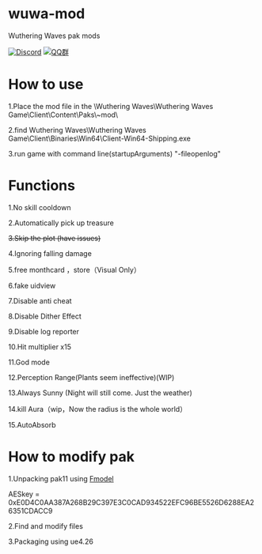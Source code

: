 # wuwa-mod
Wuthering Waves pak mods

[![Discord](https://discordapp.com/api/guilds/1079432683760930823/widget.png?style=shield)](https://discord.gg/QYu59wctHT)
[![QQ群](https://i.postimg.cc/MGqtP1P8/image.png)](https://qm.qq.com/q/FVX6QpU5qi)


# How to use
1.Place the mod file in the  \Wuthering Waves\Wuthering Waves Game\Client\Content\Paks\\~mod\

2.find Wuthering Waves\Wuthering Waves Game\Client\Binaries\Win64\Client-Win64-Shipping.exe

3.run game with command line(startupArguments) "-fileopenlog"

# Functions

1.No skill cooldown

2.Automatically pick up treasure 

~~3.Skip the plot (have issues)~~

4.Ignoring falling damage

5.free monthcard ，store（Visual Only）

6.fake uidview

7.Disable anti cheat 

8.Disable Dither Effect

9.Disable log reporter 

10.Hit multiplier x15

11.God mode

12.Perception Range(Plants seem ineffective)(WIP)

13.Always Sunny (Night will still come. Just the weather)

14.kill Aura（wip，Now the radius is the whole world）

15.AutoAbsorb

# How to modify pak

1.Unpacking pak11 using [Fmodel](https://github.com/4sval/FModel)

AESkey = 0xE0D4C0AA387A268B29C397E3C0CAD934522EFC96BE5526D6288EA26351CDACC9

2.Find and modify files

3.Packaging using ue4.26



